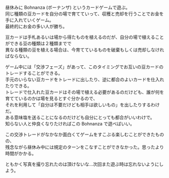 昼休みに Bohnanza (ボーナンザ) というカードゲームで遊ぶ。  
同じ種類の豆カードを自分の場で育てていって、収穫と売却を行うことでお金を手に入れていくゲーム。  
最終的にお金の多い人が勝ち。

豆カードは手札あるいは場から得たものを植えるのだが、自分の場で植えることができる豆の種類は２種類までで  
異なる種類の豆を植える場合は、今育てているものを破棄もしくは売却しなければならない。

ゲーム中には「交渉フェーズ」があって、このタイミングでお互いの豆カードのトレードすることができる。  
手元のいらない豆カードをトレードに出したり、逆に都合のよいカードを仕入れたりできる。  
トレードで仕入れた豆カードはその場で植える必要があるのだけども、誰が何を育てているのかは場を見るとすぐ分かるので、  
それを利用して「自分は不要だけども相手は欲しいもの」を出したりするわけだ。  
ある意味塩を送ることになるのだけども自分にとっても都合がいいわけで。  
知らない人と仲良くなりたければこの Bohnanza で遊べばいい。

この交渉トレードがなかなか面白くてゲームをすこぶる楽しむことができたものの、  
残念ながら昼休み中には規定のターンをこなすことができなかった。思ったより時間がかかる。

ともかく写真を撮り忘れたのは頂けないな…次回また遊ぶ時は忘れないようにしよう。
